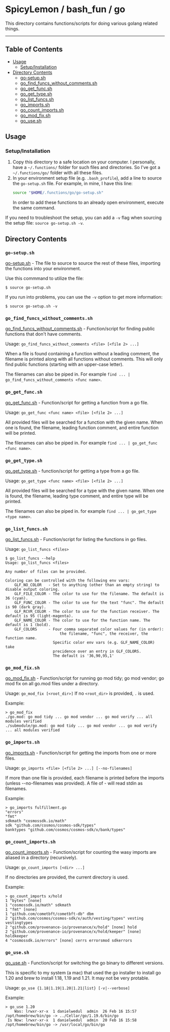 # SpicyLemon / bash_fun / go

This directory contains functions/scripts for doing various golang related things.

<hr>

## Table of Contents

* [Usage](#user-content-usage)
  * [Setup/Installation](#user-content-setupinstallation)
* [Directory Contents](#user-content-directory-contents)
  * [go-setup.sh](#user-content-go-setupsh)
  * [go_find_funcs_without_comments.sh](#user-content-go_find_funcs_without_commentssh)
  * [go_get_func.sh](#user-content-go_get_funcsh)
  * [go_get_type.sh](#user-content-go_get_typesh)
  * [go_list_funcs.sh](#user-content-go_list_funcssh)
  * [go_imports.sh](#user-content-go_importssh)
  * [go_count_imports.sh](#user-content-go_count_importssh)
  * [go_mod_fix.sh](#user-content-go_mod_fixsh)
  * [go_use.sh](#user-content-go_usesh)

## Usage

### Setup/Installation

1.  Copy this directory to a safe location on your computer.
    I personally, have a `~/.functions/` folder for such files and directories.
    So I've got a `~/.functions/go/` folder with all these files.
1.  In your environment setup file (e.g. `.bash_profile`), add a line to source the `go-setup.sh` file.
    For example, in mine, I have this line:
    ```bash
    source "$HOME/.functions/go/go-setup.sh"
    ```
    In order to add these functions to an already open environment, execute the same command.

If you need to troubleshoot the setup, you can add a `-v` flag when sourcing the setup file: `source go-setup.sh -v`.

## Directory Contents

### `go-setup.sh`

[go-setup.sh](go-setup.sh) - The file to source to source the rest of these files, importing the functions into your environment.

Use this commmand to utilize the file:
```console
$ source go-setup.sh
```

If you run into problems, you can use the `-v` option to get more information:
```console
$ source go-setup.sh -v
```



### `go_find_funcs_without_comments.sh`

[go_find_funcs_without_comments.sh](go_find_funcs_without_comments.sh) - Function/script for finding public functions that don't have comments.

Usage: `go_find_funcs_without_comments <file> [<file 2> ...]`

When a file is found containing a function without a leading comment, the filename is printed along with all functions without comments. This will only find public functions (starting with an upper-case letter).

The filenames can also be piped in. For example `find ... | go_find_funcs_without_comments <func name>`.



### `go_get_func.sh`

[go_get_func.sh](go_get_func.sh) - Function/script for getting a function from a go file.

Usage: `go_get_func <func name> <file> [<file 2> ...]`

All provided files will be searched for a function with the given name.
When one is found, the filename, leading function comment, and entire function will be printed.

The filenames can also be piped in. For example `find ... | go_get_func <func name>`.



### `go_get_type.sh`

[go_get_type.sh](go_get_type.sh) - function/script for getting a type from a go file.

Usage: `go_get_type <func name> <file> [<file 2> ...]`

All provided files will be searched for a type with the given name.
When one is found, the filename, leading type comment, and entire type will be printed.

The filenames can also be piped in. for example `find ... | go_get_type <type name>`.



### `go_list_funcs.sh`

[go_list_funcs.sh](go_list_funcs.sh) - Function/script for listing the functions in go files.

Usage: `go_list_funcs <files>`

```console
$ go_list_funcs --help
Usage: go_list_funcs <files>

Any number of files can be provided.

Coloring can be controlled with the following env vars:
    GLF_NO_COLOR   - Set to anything (other than an empty string) to disable output coloring.
    GLF_FILE_COLOR - The color to use for the filename. The default is 36 (cyan).
    GLF_FUNC_COLOR - The color to use for the text "func". The default is 90 (dark gray).
    GLF_RCVR_COLOR - The color to use for the function receiver. The default is 95 (light-magenta).
    GLF_NAME_COLOR - The color to use for the function name. The default is 1 (bold).
    GLF_COLORS     - Four comma separated color values for (in order):
                        the filename, "func", the receiver, the function name.
                     Specific color env vars (e.g. GLF_NAME_COLOR) take
                     precidence over an entry in GLF_COLORS.
                     The default is '36,90,95,1'
```



### `go_mod_fix.sh`

[go_mod_fix.sh](go_mod_fix.sh) - Function/script for running go mod tidy; go mod vendor; go mod fix on all go.mod files under a directory.

Usage: `go_mod_fix [<root_dir>]`
If no `<root_dir>` is provided, `.` is used.

Example:
```console
> go_mod_fix
./go.mod: go mod tidy ... go mod vendor ... go mod verify ... all modules verified
./submodule/go.mod: go mod tidy ... go mod vendor ... go mod verify ... all modules verified
```



### `go_imports.sh`

[go_imports.sh](go_imports.sh) - Function/script for getting the imports from one or more files.

Usage: `go_imports <file> [<file 2> ...] [--no-filenames]`

If more than one file is provided, each filename is printed before the imports (unless --no-filenames was provided).
A file of - will read stdin as filenames.

Example:
```console
> go_imports fulfillment.go
"errors"
"fmt"
sdkmath "cosmossdk.io/math"
sdk "github.com/cosmos/cosmos-sdk/types"
banktypes "github.com/cosmos/cosmos-sdk/x/bank/types"
```



### `go_count_imports.sh`

[go_count_imports.sh](go_count_imports.sh) - Function/script for counting the wasy imports are aliased in a directory (recursively).

Usage: `go_count_imports [<dir> ...]`

If no directories are provided, the current directory is used.

Example:
```console
> go_count_imports x/hold
1 "bytes" [none]
1 "cosmossdk.io/math" sdkmath
1 "fmt" [none]
1 "github.com/cometbft/cometbft-db" dbm
2 "github.com/cosmos/cosmos-sdk/x/auth/vesting/types" vesting vestingtypes
2 "github.com/provenance-io/provenance/x/hold" [none] hold
2 "github.com/provenance-io/provenance/x/hold/keeper" [none] holdkeeper
4 "cosmossdk.io/errors" [none] cerrs errorsmod sdkerrors
```



### `go_use.sh`

[go_use.sh](go_use.sh) - Function/script for switching the go binary to different versions.

This is specific to my system (a mac) that used the go installer to install go 1.20 and brew to install 1.18, 1.19 and 1.21. It may not be very protable.

Usage: `go_use {1.18|1.19|1.20|1.21|list} [-v|--verbose]`

Example:
```console
> go_use 1.20
    Was: lrwxr-xr-x  1 danielwedul  admin  26 Feb 16 15:57 /opt/homebrew/bin/go -> ../Cellar/go/1.19.6/bin/go
 Is Now: lrwxr-xr-x  1 danielwedul  admin  20 Feb 16 15:58 /opt/homebrew/bin/go -> /usr/local/go/bin/go
```

